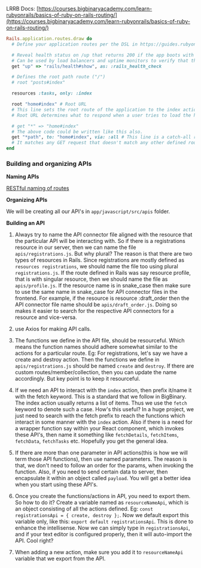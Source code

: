 LRRB Docs: [https://courses.bigbinaryacademy.com/learn-rubyonrails/basics-of-ruby-on-rails-routing/](https://courses.bigbinaryacademy.com/learn-rubyonrails/basics-of-ruby-on-rails-routing/)

```ruby
Rails.application.routes.draw do
  # Define your application routes per the DSL in https://guides.rubyonrails.org/routing.html

  # Reveal health status on /up that returns 200 if the app boots with no exceptions, otherwise 500.
  # Can be used by load balancers and uptime monitors to verify that the app is live.
  get "up" => "rails/health#show", as: :rails_health_check

  # Defines the root path route ("/")
  # root "posts#index"

  resources :tasks, only: :index

  root "home#index" # Root URL
  # This line sets the root route of the application to the index action of the HomeController.
  # Root URL determines what to respond when a user tries to load the home page of our application. In our case, it will be http://localhost:3000.

  # get "*" => "home#index"
  # The above code could be written like this also.
  get "*path", to: "home#index", via: :all # This line is a catch-all route.
  # It matches any GET request that doesn't match any other defined route and directs it to the index action of the HomeController. The *path is a wildcard that captures any path, and via: :all specifies that this route should respond to all HTTP methods, although it's typically used with get in this context. This is often used in single-page applications (SPAs) to handle client-side routing by always serving the same page, which then uses JavaScript to handle the actual routing.
end
```

### Building and organizing APIs

**Naming APIs**

[RESTful naming of routes](https://courses.bigbinaryacademy.com/learn-rubyonrails/restful-routes-in-ruby-on-rails/)

**Organizing APIs**

We will be creating all our API's in `app/javascript/src/apis` folder.

**Building an API**

1. Always try to name the API connector file aligned with the resource that the particular API will be interacting with. So if there is a registrations resource in our server, then we can name the file `apis/registrations.js`. But why plural? The reason is that there are two types of resources in Rails. Since registrations are mostly defined as `resources registrations`, we should name the file too using plural `registrations.js`. If the route defined in Rails was say resource profile, that is with singular resource, then we should name the file as `apis/profile.js`. If the resource name is in snake_case then make sure to use the same name in snake_case for API connector files in the frontend. For example, if the resource is resource :draft_order then the API connector file name should be `apis/draft_order.js`. Doing so makes it easier to search for the respective API connectors for a resource and vice-versa.

1. use Axios for making API calls.

1. The functions we define in the API file, should be resourceful. Which means the function names should adhere somewhat similar to the actions for a particular route. Eg: For registrations, let's say we have a create and destroy action. Then the functions we define in `apis/registrations.js` should be named `create` and `destroy`. If there are custom routes/member/collection, then you can update the name accordingly. But key point is to keep it resourceful.

1. If we need an API to interact with the `index` action, then prefix it/name it with the fetch keyword. This is a standard that we follow in BigBinary. The index action usually returns a list of items. Thus we use the `fetch` keyword to denote such a case. How's this useful? In a huge project, we just need to search with the fetch prefix to reach the functions which interact in some manner with the `index` action. Also if there is a need for a wrapper function say within your React component, which invokes these API's, then name it something like `fetchDetails`, `fetchItems`, `fetchData`, `fetchTasks` etc. Hopefully you get the general idea.

1. If there are more than one parameter in API actions(this is how we will term those API functions), then use named parameters. The reason is that, we don't need to follow an order for the params, when invoking the function. Also, if you need to send certain data to server, then encapsulate it within an object called `payload`. You will get a better idea when you start using these API's.

1. Once you create the functions/actions in API, you need to export them. So how to do it? Create a variable named as `resourceNameApi`, which is an object consisting of all the actions defined. Eg: `const registrationsApi = { create, destroy };`. Now we default export this variable only, like this: `export default registrationsApi`. This is done to enhance the intellisense. Now we can simply type in `registrationsApi`, and if your text editor is configured properly, then it will auto-import the API. Cool right?

1. When adding a new action, make sure you add it to `resourceNameApi` variable that we export from the API.
